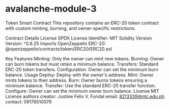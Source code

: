 # avalanche-module-3
Token Smart Contract
This repository contains an ERC-20 token contract with custom minting, burning, and owner-specific restrictions.

Contract Details
License
SPDX License Identifier: MIT
Solidity Version
Version: ^0.8.25
Imports
OpenZeppelin ERC-20: @openzeppelin/contracts/token/ERC20/ERC20.sol

Key Features
Minting: Only the owner can mint new tokens.
Burning: Owner can burn tokens but must retain a minimum balance.
Transfers: Standard ERC-20 token transfers.
Configuration: Owner can set the minimum burn balance.
Usage
Deploy: Deploy with the owner's address.
Mint: Owner mints tokens to their address.
Burn: Owner burns tokens ensuring a minimum balance.
Transfer: Use the standard ERC-20 transfer function.
Configure: Owner can set the minimum owner burn balance.
License
MIT License
authors 
creator: Justine Felix V. Fundal
email: 8213339@ntc.edu.ph
contact: 09176510079
